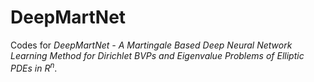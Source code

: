 # DeepMartNet
Codes for *DeepMartNet - A Martingale Based Deep Neural Network Learning Method for Dirichlet BVPs and Eigenvalue Problems of Elliptic PDEs in R<sup>n</sup>*.
